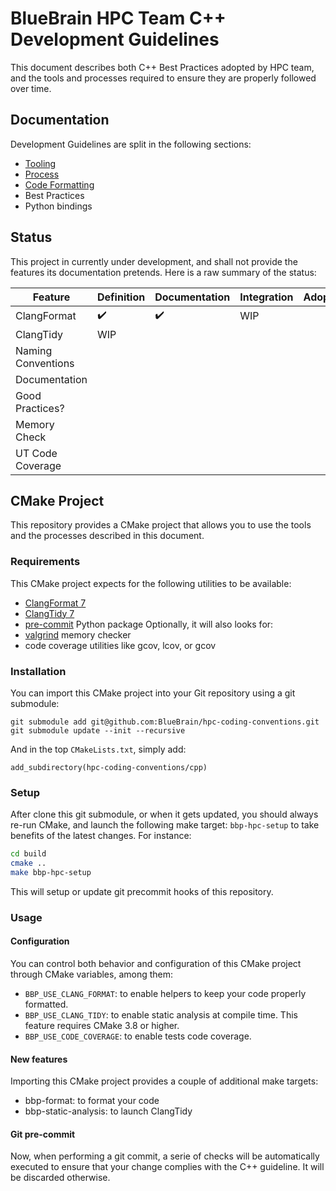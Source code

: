 # BlueBrain HPC Team C++ Development Guidelines

This document describes both C++ Best Practices adopted by
HPC team, and the tools and processes required to
ensure they are properly followed over time.

## Documentation

Development Guidelines are split in the following sections:
* [Tooling](./Tooling.md)
* [Process](./Process.md)
* [Code Formatting](./formatting/README.md)
* Best Practices
* Python bindings

## Status

This project in currently under development, and shall not provide the features
its documentation pretends. Here is a raw summary of the status:

| Feature            | Definition         | Documentation      | Integration | Adoption |
| ------------------ | ------------------ | ------------------ | ----------- | -------- |
| ClangFormat        | :heavy_check_mark: | :heavy_check_mark: | WIP         |          |
| ClangTidy          | WIP                |                    |             |          |
| Naming Conventions |                    |                    |             |          |
| Documentation      |                    |                    |             |          |
| Good Practices?    |                    |                    |             |          |
| Memory Check       |                    |                    |             |          |
| UT Code Coverage   |                    |                    |             |          |

## CMake Project

This repository provides a CMake project that allows you to use the tools and the processes described in this document.

### Requirements

This CMake project expects for the following utilities to be available:
* [ClangFormat 7](https://releases.llvm.org/7.0.0/tools/clang/docs/ClangFormat.html)
* [ClangTidy 7](https://releases.llvm.org/7.0.0/tools/clang/tools/extra/docs/clang-tidy/index.html)
* [pre-commit](https://pre-commit.com/) Python package
Optionally, it will also looks for:
* [valgrind](http://valgrind.org/) memory checker
* code coverage utilities like gcov, lcov, or gcov

### Installation

You can import this CMake project into your Git repository using a git submodule:
```
git submodule add git@github.com:BlueBrain/hpc-coding-conventions.git
git submodule update --init --recursive
```

And in the top `CMakeLists.txt`, simply add:
```
add_subdirectory(hpc-coding-conventions/cpp)
```

### Setup

After clone this git submodule, or when it
gets updated, you should always re-run CMake, and launch the following make target: `bbp-hpc-setup` to take benefits of the latest changes. For instance:

```sh
cd build
cmake ..
make bbp-hpc-setup
```

This will setup or update git precommit hooks of
this repository.

### Usage

#### Configuration

You can control both behavior and configuration
of this CMake project through CMake variables, among them:

* `BBP_USE_CLANG_FORMAT`: to enable helpers to keep your code properly formatted.
* `BBP_USE_CLANG_TIDY`: to enable static analysis at compile time.
  This feature requires CMake 3.8 or higher.
* `BBP_USE_CODE_COVERAGE`: to enable tests code coverage.

#### New features

Importing this CMake project provides a couple of additional make targets:
* bbp-format: to format your code
* bbp-static-analysis: to launch ClangTidy

#### Git pre-commit

Now, when performing a git commit, a serie of checks will be automatically
executed to ensure that your change complies with the C++ guideline.
It will be discarded otherwise.
